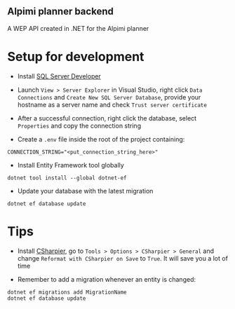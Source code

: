 ## Alpimi planner backend
A WEP API created in .NET for the Alpimi planner

# Setup for development

- Install [SQL Server Developer](https://www.microsoft.com/pl-pl/sql-server/sql-server-downloads)

- Launch `View > Server Explorer` in Visual Studio, right click `Data Connections` and `Create New SQL Server Database`, provide your hostname as a server name and check `Trust server certificate`

- After a successful connection, right click the database, select `Properties` and copy the connection string

- Create a `.env` file inside the root of the project containing:
```
CONNECTION_STRING="<put_connection_string_here>"
```

- Install Entity Framework tool globally
```
dotnet tool install --global dotnet-ef
```

- Update your database with the latest migration
```
dotnet ef database update
```

# Tips

- Install [CSharpier](https://marketplace.visualstudio.com/items?itemName=csharpier.CSharpier), go to `Tools > Options > CSharpier > General` and change `Reformat with CSharpier on Save` to `True`. It will save you a lot of time

- Remember to add a migration whenever an entity is changed:
```
dotnet ef migrations add MigrationName
dotnet ef database update
```
